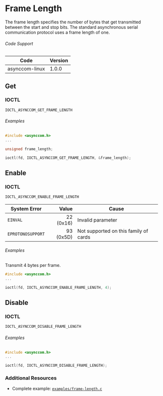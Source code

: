 # Frame Length

The frame length specifies the number of bytes that get transmitted between the start and stop bits. The standard asynchronous serial communication protocol uses a frame length of one.

###### Code Support
| Code | Version |
| ---- | ------- |
| asynccom-linux | 1.0.0 |


## Get
### IOCTL
```c
IOCTL_ASYNCCOM_GET_FRAME_LENGTH
```

###### Examples
```c
#include <asynccom.h>
...

unsigned frame_length;

ioctl(fd, IOCTL_ASYNCCOM_GET_FRAME_LENGTH, &frame_length);
```

## Enable
### IOCTL
```c
IOCTL_ASYNCCOM_ENABLE_FRAME_LENGTH
```

| System Error | Value | Cause |
| ------------ | -----:| ----- |
| `EINVAL` | 22 (0x16) | Invalid parameter |
| `EPROTONOSUPPORT` | 93 (0x5D) | Not supported on this family of cards |

###### Examples
Transmit 4 bytes per frame.
```c
#include <asynccom.h>
...

ioctl(fd, IOCTL_ASYNCCOM_ENABLE_FRAME_LENGTH, 4);
```

## Disable
### IOCTL
```c
IOCTL_ASYNCCOM_DISABLE_FRAME_LENGTH
```

###### Examples
```c
#include <asynccom.h>
...

ioctl(fd, IOCTL_ASYNCCOM_DISABLE_FRAME_LENGTH);
```


### Additional Resources
- Complete example: [`examples/frame-length.c`](../examples/frame-length.c)
